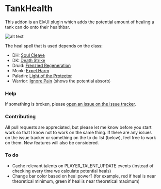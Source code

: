 # TankHealth



This addon is an ElvUI plugin which adds the potential amount of healing a tank can do onto their healthbar.

![alt text](https://imgur.com/Q4xQXeE.png "TankHealth illustrative image")

The heal spell that is used depends on the class:

- DH: [Soul Cleave](http://www.wowhead.com/spell=203798/soul-cleave)
- DK: [Death Strike](http://www.wowhead.com/spell=49998/death-strike)
- Druid: [Frenzied Regeneration](http://www.wowhead.com/spell=22842/frenzied-regeneration)
- Monk: [Expel Harm](http://www.wowhead.com/spell=115072/expel-harm)
- Paladin: [Light of the Protector](http://www.wowhead.com/spell=184092/light-of-the-protector)
- Warrior: [Ignore Pain](http://www.wowhead.com/spell=190456/ignore-pain) (shows the potential absorb)

### Help

If something is broken, please [open an issue on the issue tracker](https://github.com/sunaurus/ElvUI_TankHealth/issues/new).

### Contributing

All pull requests are appreciated, but please let me know before you start work so that I know not to work on
the same thing. If there are any issues on the issue tracker or something on the to do list (below), feel free to
work on them. New features will also be considered.


### To do

- Cache relevant talents on PLAYER_TALENT_UPDATE events (instead of checking every time we calculate potential heals)
- Change bar color based on heal power? (for example, red if heal is near theoretical minimum, green if heal is near theoretical maximum)